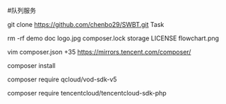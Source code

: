 #队列服务

git clone https://github.com/chenbo29/SWBT.git Task

rm -rf demo doc logo.jpg composer.lock storage  LICENSE  flowchart.png

vim composer.json +35    https://mirrors.tencent.com/composer/

composer install 

composer require qcloud/vod-sdk-v5

composer require tencentcloud/tencentcloud-sdk-php
